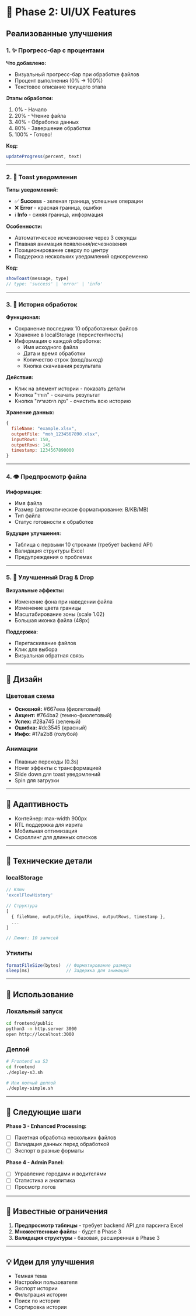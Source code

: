 # 🎨 Phase 2: UI/UX Features

## Реализованные улучшения

### 1. ✨ Прогресс-бар с процентами

**Что добавлено:**
- Визуальный прогресс-бар при обработке файлов
- Процент выполнения (0% → 100%)
- Текстовое описание текущего этапа

**Этапы обработки:**
1. 0% - Начало
2. 20% - Чтение файла
3. 40% - Обработка данных
4. 80% - Завершение обработки
5. 100% - Готово!

**Код:**
```javascript
updateProgress(percent, text)
```

---

### 2. 🎉 Toast уведомления

**Типы уведомлений:**
- ✅ **Success** - зеленая граница, успешные операции
- ❌ **Error** - красная граница, ошибки
- ℹ️ **Info** - синяя граница, информация

**Особенности:**
- Автоматическое исчезновение через 3 секунды
- Плавная анимация появления/исчезновения
- Позиционирование сверху по центру
- Поддержка нескольких уведомлений одновременно

**Код:**
```javascript
showToast(message, type)
// type: 'success' | 'error' | 'info'
```

---

### 3. 📜 История обработок

**Функционал:**
- Сохранение последних 10 обработанных файлов
- Хранение в localStorage (персистентность)
- Информация о каждой обработке:
  - Имя исходного файла
  - Дата и время обработки
  - Количество строк (вход/выход)
  - Кнопка скачивания результата

**Действия:**
- Клик на элемент истории - показать детали
- Кнопка "הורד" - скачать результат
- Кнопка "נקה היסטוריה" - очистить всю историю

**Хранение данных:**
```javascript
{
  fileName: "example.xlsx",
  outputFile: "moh_1234567890.xlsx",
  inputRows: 150,
  outputRows: 145,
  timestamp: 1234567890000
}
```

---

### 4. 👁️ Предпросмотр файла

**Информация:**
- Имя файла
- Размер (автоматическое форматирование: B/KB/MB)
- Тип файла
- Статус готовности к обработке

**Будущие улучшения:**
- Таблица с первыми 10 строками (требует backend API)
- Валидация структуры Excel
- Предупреждения о проблемах

---

### 5. 🎯 Улучшенный Drag & Drop

**Визуальные эффекты:**
- Изменение фона при наведении файла
- Изменение цвета границы
- Масштабирование зоны (scale 1.02)
- Большая иконка файла (48px)

**Поддержка:**
- Перетаскивание файлов
- Клик для выбора
- Визуальная обратная связь

---

## 🎨 Дизайн

### Цветовая схема
- **Основной:** #667eea (фиолетовый)
- **Акцент:** #764ba2 (темно-фиолетовый)
- **Успех:** #28a745 (зеленый)
- **Ошибка:** #dc3545 (красный)
- **Инфо:** #17a2b8 (голубой)

### Анимации
- Плавные переходы (0.3s)
- Hover эффекты с трансформацией
- Slide down для toast уведомлений
- Spin для загрузки

---

## 📱 Адаптивность

- Контейнер: max-width 900px
- RTL поддержка для иврита
- Мобильная оптимизация
- Скроллинг для длинных списков

---

## 🔧 Технические детали

### localStorage
```javascript
// Ключ
'excelFlowHistory'

// Структура
[
  { fileName, outputFile, inputRows, outputRows, timestamp },
  ...
]

// Лимит: 10 записей
```

### Утилиты
```javascript
formatFileSize(bytes)  // Форматирование размера
sleep(ms)              // Задержка для анимаций
```

---

## 🚀 Использование

### Локальный запуск
```bash
cd frontend/public
python3 -m http.server 3000
open http://localhost:3000
```

### Деплой
```bash
# Frontend на S3
cd frontend
./deploy-s3.sh

# Или полный деплой
./deploy-simple.sh
```

---

## 📝 Следующие шаги

**Phase 3 - Enhanced Processing:**
- [ ] Пакетная обработка нескольких файлов
- [ ] Валидация данных перед обработкой
- [ ] Экспорт в разные форматы

**Phase 4 - Admin Panel:**
- [ ] Управление городами и водителями
- [ ] Статистика и аналитика
- [ ] Просмотр логов

---

## 🐛 Известные ограничения

1. **Предпросмотр таблицы** - требует backend API для парсинга Excel
2. **Множественные файлы** - будет в Phase 3
3. **Валидация структуры** - базовая, расширенная в Phase 3

---

## 💡 Идеи для улучшения

- Темная тема
- Настройки пользователя
- Экспорт истории
- Фильтрация истории
- Поиск по истории
- Сортировка истории
